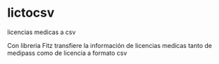 # lictocsv
licencias medicas a csv 
 
 Con libreria Fitz transfiere la información de licencias medicas tanto de medipass como de licencia a formato csv
